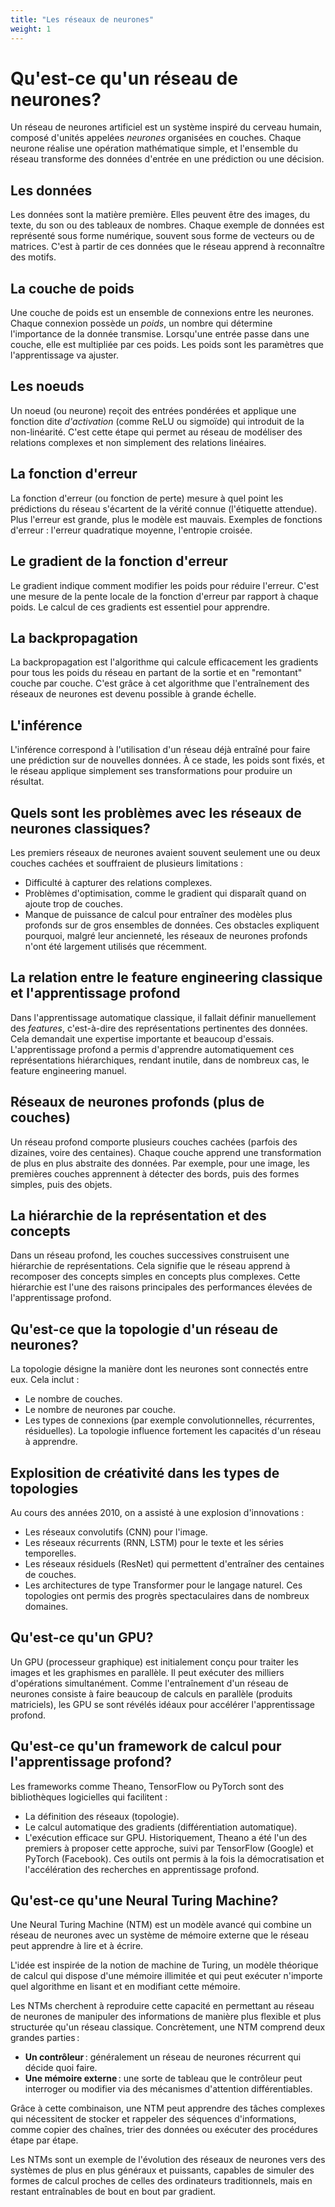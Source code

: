 ```yaml
---
title: "Les réseaux de neurones"
weight: 1
---
```


# Qu'est-ce qu'un réseau de neurones?

Un réseau de neurones artificiel est un système inspiré du cerveau
humain, composé d'unités appelées *neurones* organisées en couches.
Chaque neurone réalise une opération mathématique simple, et
l'ensemble du réseau transforme des données d'entrée en une prédiction
ou une décision.

## Les données
Les données sont la matière première. Elles peuvent être des images,
du texte, du son ou des tableaux de nombres. Chaque exemple de données
est représenté sous forme numérique, souvent sous forme de vecteurs ou
de matrices. C'est à partir de ces données que le réseau apprend à
reconnaître des motifs.

## La couche de poids
Une couche de poids est un ensemble de connexions entre les neurones.
Chaque connexion possède un *poids*, un nombre qui détermine
l'importance de la donnée transmise. Lorsqu'une entrée passe dans une
couche, elle est multipliée par ces poids. Les poids sont les
paramètres que l'apprentissage va ajuster.

## Les noeuds
Un noeud (ou neurone) reçoit des entrées pondérées et applique une
fonction dite *d'activation* (comme ReLU ou sigmoïde) qui introduit de
la non-linéarité. C'est cette étape qui permet au réseau de modéliser
des relations complexes et non simplement des relations linéaires.

## La fonction d'erreur
La fonction d'erreur (ou fonction de perte) mesure à quel point les
prédictions du réseau s'écartent de la vérité connue (l'étiquette
attendue). Plus l'erreur est grande, plus le modèle est mauvais.
Exemples de fonctions d'erreur : l'erreur quadratique moyenne,
l'entropie croisée.

## Le gradient de la fonction d'erreur
Le gradient indique comment modifier les poids pour réduire l'erreur.
C'est une mesure de la pente locale de la fonction d'erreur par
rapport à chaque poids. Le calcul de ces gradients est essentiel pour
apprendre.

## La backpropagation
La backpropagation est l'algorithme qui calcule efficacement les
gradients pour tous les poids du réseau en partant de la sortie et en
"remontant" couche par couche. C'est grâce à cet algorithme que
l'entraînement des réseaux de neurones est devenu possible à grande
échelle.

## L'inférence
L'inférence correspond à l'utilisation d'un réseau déjà entraîné pour
faire une prédiction sur de nouvelles données. À ce stade, les poids
sont fixés, et le réseau applique simplement ses transformations pour
produire un résultat.

## Quels sont les problèmes avec les réseaux de neurones classiques?
Les premiers réseaux de neurones avaient souvent seulement une ou deux
couches cachées et souffraient de plusieurs limitations :
- Difficulté à capturer des relations complexes.
- Problèmes d'optimisation, comme le gradient qui disparaît quand on
  ajoute trop de couches.
- Manque de puissance de calcul pour entraîner des modèles plus
  profonds sur de gros ensembles de données.
Ces obstacles expliquent pourquoi, malgré leur ancienneté, les réseaux
de neurones profonds n'ont été largement utilisés que récemment.

## La relation entre le feature engineering classique et l'apprentissage profond
Dans l'apprentissage automatique classique, il fallait définir
manuellement des *features*, c'est-à-dire des représentations
pertinentes des données. Cela demandait une expertise importante et
beaucoup d'essais. L'apprentissage profond a permis d'apprendre
automatiquement ces représentations hiérarchiques, rendant inutile,
dans de nombreux cas, le feature engineering manuel.

## Réseaux de neurones profonds (plus de couches)
Un réseau profond comporte plusieurs couches cachées (parfois des
dizaines, voire des centaines). Chaque couche apprend une
transformation de plus en plus abstraite des données. Par exemple,
pour une image, les premières couches apprennent à détecter des bords,
puis des formes simples, puis des objets.

## La hiérarchie de la représentation et des concepts
Dans un réseau profond, les couches successives construisent une
hiérarchie de représentations. Cela signifie que le réseau apprend à
recomposer des concepts simples en concepts plus complexes. Cette
hiérarchie est l'une des raisons principales des performances élevées
de l'apprentissage profond.

## Qu'est-ce que la topologie d'un réseau de neurones?
La topologie désigne la manière dont les neurones sont connectés entre
eux. Cela inclut :
- Le nombre de couches.
- Le nombre de neurones par couche.
- Les types de connexions (par exemple convolutionnelles, récurrentes, résiduelles).
La topologie influence fortement les capacités d'un réseau à apprendre.

## Explosition de créativité dans les types de topologies
Au cours des années 2010, on a assisté à une explosion d'innovations :
- Les réseaux convolutifs (CNN) pour l'image.
- Les réseaux récurrents (RNN, LSTM) pour le texte et les séries temporelles.
- Les réseaux résiduels (ResNet) qui permettent d'entraîner des centaines de couches.
- Les architectures de type Transformer pour le langage naturel.
Ces topologies ont permis des progrès spectaculaires dans de nombreux domaines.

## Qu'est-ce qu'un GPU?
Un GPU (processeur graphique) est initialement conçu pour traiter les
images et les graphismes en parallèle. Il peut exécuter des milliers
d'opérations simultanément. Comme l'entraînement d'un réseau de
neurones consiste à faire beaucoup de calculs en parallèle (produits
matriciels), les GPU se sont révélés idéaux pour accélérer
l'apprentissage profond.

## Qu'est-ce qu'un framework de calcul pour l'apprentissage profond?
Les frameworks comme Theano, TensorFlow ou PyTorch sont des
bibliothèques logicielles qui facilitent :
- La définition des réseaux (topologie).
- Le calcul automatique des gradients (différentiation automatique).
- L'exécution efficace sur GPU.
Historiquement, Theano a été l'un des premiers à proposer cette
approche, suivi par TensorFlow (Google) et PyTorch (Facebook). Ces
outils ont permis à la fois la démocratisation et l'accélération des
recherches en apprentissage profond.

## Qu'est-ce qu'une Neural Turing Machine?
Une Neural Turing Machine (NTM) est un modèle avancé qui combine un
réseau de neurones avec un système de mémoire externe que le réseau
peut apprendre à lire et à écrire.

L'idée est inspirée de la notion de machine de Turing, un modèle
théorique de calcul qui dispose d'une mémoire illimitée et qui peut
exécuter n'importe quel algorithme en lisant et en modifiant cette
mémoire.

Les NTMs cherchent à reproduire cette capacité en permettant au réseau
de neurones de manipuler des informations de manière plus flexible et
plus structurée qu'un réseau classique. Concrètement, une NTM comprend
deux grandes parties :
- **Un contrôleur** : généralement un réseau de neurones récurrent qui décide quoi faire.
- **Une mémoire externe** : une sorte de tableau que le contrôleur peut interroger ou modifier via des mécanismes d'attention différentiables.

Grâce à cette combinaison, une NTM peut apprendre des tâches complexes
qui nécessitent de stocker et rappeler des séquences d'informations,
comme copier des chaînes, trier des données ou exécuter des procédures
étape par étape.

Les NTMs sont un exemple de l'évolution des réseaux de neurones vers
des systèmes de plus en plus généraux et puissants, capables de
simuler des formes de calcul proches de celles des ordinateurs
traditionnels, mais en restant entraînables de bout en bout par
gradient.
